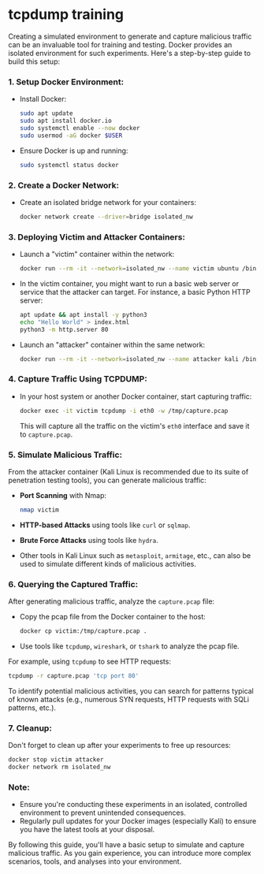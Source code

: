 # tcpdump training
Creating a simulated environment to generate and capture malicious traffic can be an invaluable tool for training and testing. Docker provides an isolated environment for such experiments. Here's a step-by-step guide to build this setup:

### 1. **Setup Docker Environment**:

- Install Docker:
  ```bash
  sudo apt update
  sudo apt install docker.io
  sudo systemctl enable --now docker
  sudo usermod -aG docker $USER
  ```

- Ensure Docker is up and running:
  ```bash
  sudo systemctl status docker
  ```

### 2. **Create a Docker Network**:

- Create an isolated bridge network for your containers:
  ```bash
  docker network create --driver=bridge isolated_nw
  ```

### 3. **Deploying Victim and Attacker Containers**:

- Launch a "victim" container within the network:
  ```bash
  docker run --rm -it --network=isolated_nw --name victim ubuntu /bin/bash
  ```

- In the victim container, you might want to run a basic web server or service that the attacker can target. For instance, a basic Python HTTP server:
  ```bash
  apt update && apt install -y python3
  echo "Hello World" > index.html
  python3 -m http.server 80
  ```

- Launch an "attacker" container within the same network:
  ```bash
  docker run --rm -it --network=isolated_nw --name attacker kali /bin/bash
  ```

### 4. **Capture Traffic Using TCPDUMP**:

- In your host system or another Docker container, start capturing traffic:
  ```bash
  docker exec -it victim tcpdump -i eth0 -w /tmp/capture.pcap
  ```

  This will capture all the traffic on the victim's `eth0` interface and save it to `capture.pcap`.

### 5. **Simulate Malicious Traffic**:

From the attacker container (Kali Linux is recommended due to its suite of penetration testing tools), you can generate malicious traffic:

- **Port Scanning** with Nmap:
  ```bash
  nmap victim
  ```

- **HTTP-based Attacks** using tools like `curl` or `sqlmap`.

- **Brute Force Attacks** using tools like `hydra`.

- Other tools in Kali Linux such as `metasploit`, `armitage`, etc., can also be used to simulate different kinds of malicious activities.

### 6. **Querying the Captured Traffic**:

After generating malicious traffic, analyze the `capture.pcap` file:

- Copy the pcap file from the Docker container to the host:
  ```bash
  docker cp victim:/tmp/capture.pcap .
  ```

- Use tools like `tcpdump`, `wireshark`, or `tshark` to analyze the pcap file. 

For example, using `tcpdump` to see HTTP requests:
```bash
tcpdump -r capture.pcap 'tcp port 80'
```

To identify potential malicious activities, you can search for patterns typical of known attacks (e.g., numerous SYN requests, HTTP requests with SQLi patterns, etc.).

### 7. **Cleanup**:

Don't forget to clean up after your experiments to free up resources:
```bash
docker stop victim attacker
docker network rm isolated_nw
```

### Note:

- Ensure you're conducting these experiments in an isolated, controlled environment to prevent unintended consequences.
- Regularly pull updates for your Docker images (especially Kali) to ensure you have the latest tools at your disposal.

By following this guide, you'll have a basic setup to simulate and capture malicious traffic. As you gain experience, you can introduce more complex scenarios, tools, and analyses into your environment.
